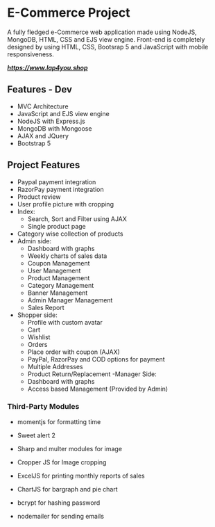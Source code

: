 ﻿# E-Commerce Project

A fully fledged e-Commerce web application made using NodeJS, MongoDB, HTML, CSS and EJS view engine. 
Front-end is completely designed by using HTML, CSS, Bootsrap 5 and JavaScript with mobile responsiveness.

***https://www.lap4you.shop***

## Features - Dev

- MVC Architecture
- JavaScript and EJS view engine
- NodeJS with Express.js
- MongoDB with Mongoose
- AJAX and JQuery
- Bootstrap 5

## Project Features
- Paypal payment integration
- RazorPay payment integration
- Product review
- User profile picture with cropping
- Index:
  - Search, Sort and Filter using AJAX
  - Single product page
 - Category wise collection of products
- Admin side:
  - Dashboard with graphs
  - Weekly charts of sales data
  - Coupon Management
  - User Management
  - Product Management
  - Category Management
  - Banner Management
  - Admin Manager Management
  - Sales Report
- Shopper side:
  - Profile with custom avatar
  - Cart 
  - Wishlist
  - Orders
  - Place order with coupon (AJAX)
  - PayPal, RazorPay and COD options for payment
  - Multiple Addresses
  - Product Return/Replacement 
-Manager Side: 
  - Dashboard with graphs
  - Access based Management (Provided by Admin)

### Third-Party Modules
- momentjs for formatting time
- Sweet alert 2
- Sharp and multer modules for image
- Cropper JS for Image cropping
- ExcelJS for printing monthly reports of sales
- ChartJS for bargraph and pie chart
- bcrypt for hashing password

- nodemailer for sending emails
